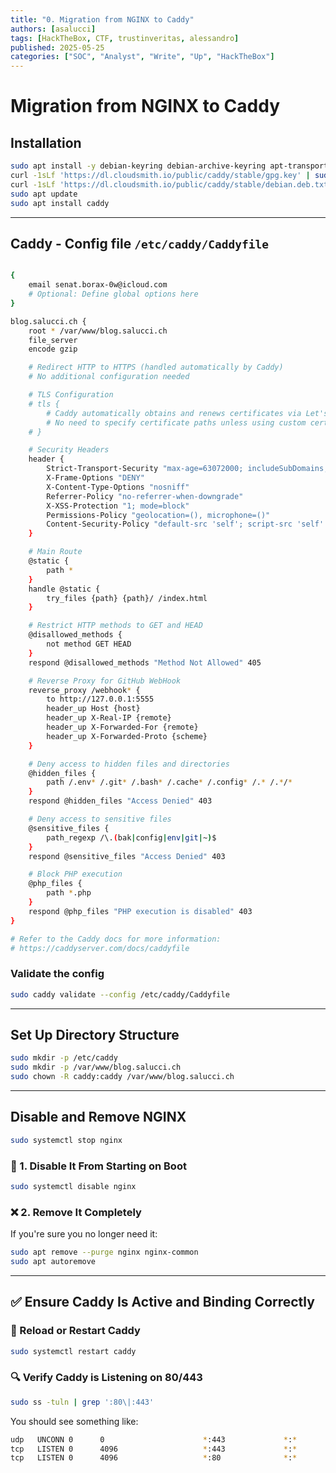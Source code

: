```yaml
---
title: "0. Migration from NGINX to Caddy"
authors: [asalucci]
tags: [HackTheBox, CTF, trustinveritas, alessandro]
published: 2025-05-25
categories: ["SOC", "Analyst", "Write", "Up", "HackTheBox"]
---
```


# Migration from NGINX to Caddy

## Installation

```bash
sudo apt install -y debian-keyring debian-archive-keyring apt-transport-https curl rsync
curl -1sLf 'https://dl.cloudsmith.io/public/caddy/stable/gpg.key' | sudo gpg --dearmor -o /usr/share/keyrings/caddy-stable-archive-keyring.gpg
curl -1sLf 'https://dl.cloudsmith.io/public/caddy/stable/debian.deb.txt' | sudo tee /etc/apt/sources.list.d/caddy-stable.list
sudo apt update
sudo apt install caddy
```

---

## Caddy - Config file `/etc/caddy/Caddyfile`

```bash

{
    email senat.borax-0w@icloud.com
    # Optional: Define global options here
}

blog.salucci.ch {
    root * /var/www/blog.salucci.ch
    file_server
    encode gzip

    # Redirect HTTP to HTTPS (handled automatically by Caddy)
    # No additional configuration needed

    # TLS Configuration
    # tls {
        # Caddy automatically obtains and renews certificates via Let's Encrypt
        # No need to specify certificate paths unless using custom certificates
    # }

    # Security Headers
    header {
        Strict-Transport-Security "max-age=63072000; includeSubDomains; preload"
        X-Frame-Options "DENY"
        X-Content-Type-Options "nosniff"
        Referrer-Policy "no-referrer-when-downgrade"
        X-XSS-Protection "1; mode=block"
        Permissions-Policy "geolocation=(), microphone=()"
        Content-Security-Policy "default-src 'self'; script-src 'self' 'unsafe-inline'; style-src 'self' 'unsafe-inline';"
    }

    # Main Route
    @static {
        path *
    }
    handle @static {
        try_files {path} {path}/ /index.html
    }

    # Restrict HTTP methods to GET and HEAD
    @disallowed_methods {
        not method GET HEAD
    }
    respond @disallowed_methods "Method Not Allowed" 405

    # Reverse Proxy for GitHub WebHook
    reverse_proxy /webhook* {
        to http://127.0.0.1:5555
        header_up Host {host}
        header_up X-Real-IP {remote}
        header_up X-Forwarded-For {remote}
        header_up X-Forwarded-Proto {scheme}
    }

    # Deny access to hidden files and directories
    @hidden_files {
        path /.env* /.git* /.bash* /.cache* /.config* /.* /.*/*
    }
    respond @hidden_files "Access Denied" 403

    # Deny access to sensitive files
    @sensitive_files {
        path_regexp /\.(bak|config|env|git|~)$
    }
    respond @sensitive_files "Access Denied" 403

    # Block PHP execution
    @php_files {
        path *.php
    }
    respond @php_files "PHP execution is disabled" 403
}

# Refer to the Caddy docs for more information:
# https://caddyserver.com/docs/caddyfile
```

### Validate the config

```bash
sudo caddy validate --config /etc/caddy/Caddyfile
```

---

## Set Up Directory Structure

```bash
sudo mkdir -p /etc/caddy
sudo mkdir -p /var/www/blog.salucci.ch
sudo chown -R caddy:caddy /var/www/blog.salucci.ch
```

---

## Disable and Remove NGINX

```bash
sudo systemctl stop nginx
```

### 🚫 1. Disable It From Starting on Boot

```bash
sudo systemctl disable nginx
```

### ❌ 2. Remove It Completely

If you're sure you no longer need it:

```bash
sudo apt remove --purge nginx nginx-common
sudo apt autoremove
```

---

## ✅ Ensure Caddy Is Active and Binding Correctly

### 🔁 Reload or Restart Caddy

```bash
sudo systemctl restart caddy
```

### 🔍 Verify Caddy is Listening on 80/443

```bash
sudo ss -tuln | grep ':80\|:443'
```

You should see something like:

```bash
udp   UNCONN 0      0                      *:443             *:*
tcp   LISTEN 0      4096                   *:443             *:*
tcp   LISTEN 0      4096                   *:80              *:*
```